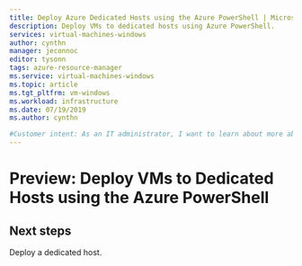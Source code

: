 ```yaml
---
title: Deploy Azure Dedicated Hosts using the Azure PowerShell | Microsoft Docs
description: Deploy VMs to dedicated hosts using Azure PowerShell.
services: virtual-machines-windows
author: cynthn
manager: jeconnoc
editor: tysonn
tags: azure-resource-manager
ms.service: virtual-machines-windows
ms.topic: article
ms.tgt_pltfrm: vm-windows
ms.workload: infrastructure
ms.date: 07/19/2019
ms.author: cynthn

#Customer intent: As an IT administrator, I want to learn about more about using a dedicated host for my Azure virtual machines
---
```


# Preview: Deploy VMs to Dedicated Hosts using the Azure PowerShell

## Next steps

Deploy a dedicated host.